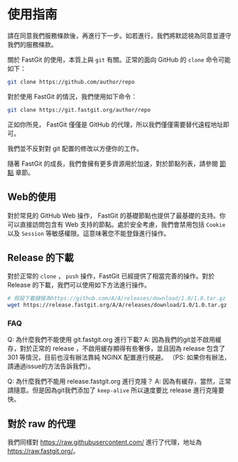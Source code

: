 # 使用指南

請在同意我們服務條款後，再進行下一步。如若進行，我們將默認視為同意並遵守我們的服務條款。

關於 FastGit 的使用，本質上與 `git` 有關。正常的面向 GitHub 的 `clone` 命令可能如下：

```bash
git clone https://github.com/author/repo
```

對於使用 FastGit 的情況，我們使用如下命令：

```bash
git clone https://git.fastgit.org/author/repo
```

正如你所見， FastGit 僅僅是 GitHub 的代理，所以我們僅僅需要替代遠程地址即可。

我們並不反對對 git 配置的修改以方便你的工作。

隨著 FastGit 的成長，我們會擁有更多資源用於加速，對於節點列表，請參閱 [節點](../zh-cn/node.md) 章節。

## Web的使用

對於常見的 GitHub Web 操作， FastGit 的基礎節點也提供了最基礎的支持。你可以直接訪問包含有 Web 支持的節點。處於安全考慮，我們會禁用包括 `Cookie` 以及 `Session` 等敏感權限。這意味著您不能登錄進行操作。

## Release 的下載

對於正常的 `clone` ， `push` 操作，FastGit 已經提供了相當完善的操作。對於 Release 的下載，我們可以使用如下方法進行操作。

```bash
# 假設下載鏈接為https://github.com/A/A/releases/download/1.0/1.0.tar.gz
wget https://release.fastgit.org/A/A/releases/download/1.0/1.0.tar.gz
```

### FAQ

Q: 為什麼我們不能使用 git.fastgit.org 進行下載?
A: 因為我們的git並不啟用緩存，對於正常的 release ，不啟用緩存顯得有些奢侈，並且因為 release 包含了 301 等情況，目前也沒有辦法靠純 NGINX 配置進行規避。
（PS: 如果你有辦法，請通過issue的方法告訴我們）。

Q: 為什麼我們不能用 release.fastgit.org 進行克隆？
A: 因為有緩存，當然，正常請隨意。但是因為git我們添加了 `keep-alive` 所以速度要比 release 進行克隆要快。

## 對於 raw 的代理

我們同樣對 <https://raw.githubusercontent.com/> 進行了代理，地址為 <https://raw.fastgit.org/>。
